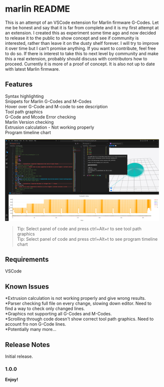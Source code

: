 # marlin README

This is an attempt of an VSCode extension for Marlin firmware G-Codes.
Let me be honest and say that it is far from complete and it is my first attempt at an extension. I created this as experiment some time ago and now decided to release it to the public to show concept and see if community is interested, rather than leave it on the dusty shelf forever. I will try to improve it over time but I can't promise anything. If you want to contribute, feel free to do so. If there is interest to take this to next level by community and make this a real extension, probably should discuss with contributors how to proceed. Currently it is more of a proof of concept. It is also not up to date with latest Marlin firmware. 

## Features
Syntax highlighting  
Snippets for Marlin G-Codes and M-Codes  
Hover over G-Code and M-code to see description  
Tool path graphics  
G-Code and Mcode Error checking  
Marlin Version checking  
Extrusion calculation - Not working properly  
Program timeline chart  



![Screenshot](media/screenshot.png)


> Tip: Select panel of code and press ctrl+Alt+r to see tool path graphics  
> Tip: Select panel of code and press ctrl+Alt+t to see program timeline chart  

## Requirements

VSCode

## Known Issues

*Extrusion calculation is not working properly and give wrong results.  
*Parser checking full file on every change, slowing down editor. Need to find a way to check only changed lines.  
*Graphics not supporting all G-Codes and M-Codes.  
*Scrolling through code doesn't show correct tool path graphics. Need to account fro non G-Code lines.  
*Potentially many more...  

## Release Notes

Initial release.

### 1.0.0


**Enjoy!**

